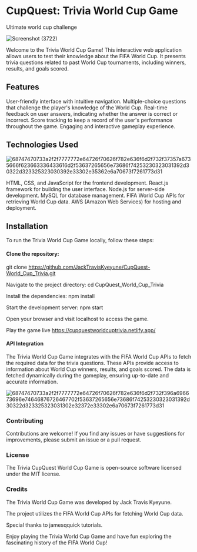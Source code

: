 # CupQuest: Trivia World Cup Game
Ultimate world cup challenge

![Screenshot (3722)](https://github.com/JackTravisKyeyune/CupQuest-World_Cup_Trivia/assets/111267510/ef747702-1146-4b59-9337-62788e939d1a)

Welcome to the Trivia World Cup Game! This interactive web application allows users to test their knowledge about the FIFA World Cup. It presents trivia questions related to past World Cup tournaments, including winners, results, and goals scored.

## Features
User-friendly interface with intuitive navigation.
Multiple-choice questions that challenge the player's knowledge of the World Cup.
Real-time feedback on user answers, indicating whether the answer is correct or incorrect.
Score tracking to keep a record of the user's performance throughout the game.
Engaging and interactive gameplay experience.

## Technologies Used

![68747470733a2f2f7777772e64726f70626f782e636f6d2f732f37357a6735666f623663336433616d2f53637265656e73686f74253230323031392d30322d323325323030392e33302e35362e6a70673f7261773d31](https://github.com/JackTravisKyeyune/CupQuest-World_Cup_Trivia/assets/111267510/bbf7cc39-672f-4737-b4ab-e3642c70f95c)


HTML, CSS, and JavaScript for the frontend development.
React.js framework for building the user interface.
Node.js for server-side development.
MySQL for database management.
FIFA World Cup APIs for retrieving World Cup data.
AWS (Amazon Web Services) for hosting and deployment.

## Installation
To run the Trivia World Cup Game locally, follow these steps:

#### Clone the repository: 

git clone https://github.com/JackTravisKyeyune/CupQuest-World_Cup_Trivia.git

Navigate to the project directory: cd CupQuest_World_Cup_Trivia

Install the dependencies: npm install

Start the development server: npm start

Open your browser and visit localhost to access the game.

Play the game live https://cupquestworldcuptrivia.netlify.app/ 

#### API Integration
The Trivia World Cup Game integrates with the FIFA World Cup APIs to fetch the required data for the trivia questions. 
These APIs provide access to information about World Cup winners, results, and goals scored. 
The data is fetched dynamically during the gameplay, ensuring up-to-date and accurate information.

![68747470733a2f2f7777772e64726f70626f782e636f6d2f732f396a696673696e74646876726467702f53637265656e73686f74253230323031392d30322d323325323031302e32372e33302e6a70673f7261773d31](https://github.com/JackTravisKyeyune/CupQuest-World_Cup_Trivia/assets/111267510/3aac5440-2332-4058-b637-0b782594ce3d)


### Contributing
Contributions are welcome! If you find any issues or have suggestions for improvements, please submit an issue or a pull request.

### License
The Trivia CupQuest World Cup Game is open-source software licensed under the MIT license.

### Credits 
The Trivia World Cup Game was developed by Jack Travis Kyeyune.

The project utilizes the FIFA World Cup APIs for fetching World Cup data.

Special thanks to jamesqquick tutorials.

Enjoy playing the Trivia World Cup Game and have fun exploring the fascinating history of the FIFA World Cup!


